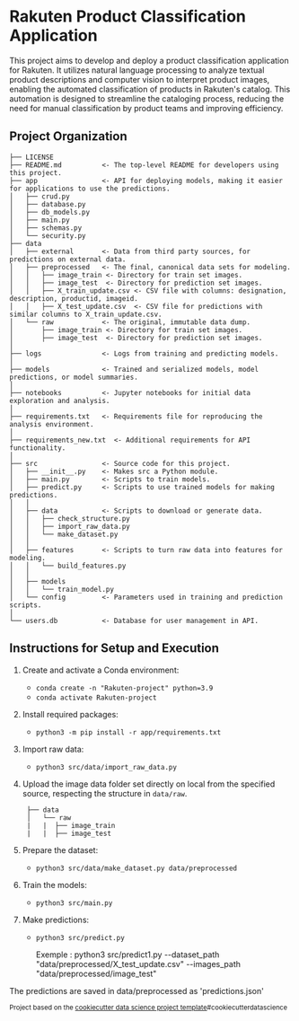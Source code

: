 Rakuten Product Classification Application
==============================

This project aims to develop and deploy a product classification application for Rakuten. It utilizes natural language processing to analyze textual product descriptions and computer vision to interpret product images, enabling the automated classification of products in Rakuten's catalog. This automation is designed to streamline the cataloging process, reducing the need for manual classification by product teams and improving efficiency.

Project Organization
------------

    ├── LICENSE
    ├── README.md          <- The top-level README for developers using this project.
    ├── app                <- API for deploying models, making it easier for applications to use the predictions.
    │   ├── crud.py
    │   ├── database.py
    │   ├── db_models.py
    │   ├── main.py
    │   ├── schemas.py
    │   └── security.py
    ├── data
    │   ├── external       <- Data from third party sources, for predictions on external data.
    │   ├── preprocessed   <- The final, canonical data sets for modeling.
    │   │   ├── image_train <- Directory for train set images.
    │   │   ├── image_test  <- Directory for prediction set images.
    │   │   ├── X_train_update.csv <- CSV file with columns: designation, description, productid, imageid.
    │   │   ├── X_test_update.csv  <- CSV file for predictions with similar columns to X_train_update.csv.
    │   └── raw            <- The original, immutable data dump.
    │       ├── image_train <- Directory for train set images.
    │       ├── image_test  <- Directory for prediction set images.
    │
    ├── logs               <- Logs from training and predicting models.
    │
    ├── models             <- Trained and serialized models, model predictions, or model summaries.
    │
    ├── notebooks          <- Jupyter notebooks for initial data exploration and analysis.
    │
    ├── requirements.txt   <- Requirements file for reproducing the analysis environment.
    │
    ├── requirements_new.txt  <- Additional requirements for API functionality.
    │
    ├── src                <- Source code for this project.
    │   ├── __init__.py    <- Makes src a Python module.
    │   ├── main.py        <- Scripts to train models.
    │   ├── predict.py     <- Scripts to use trained models for making predictions.
    │   │
    │   ├── data           <- Scripts to download or generate data.
    │   │   ├── check_structure.py    
    │   │   ├── import_raw_data.py 
    │   │   └── make_dataset.py
    │   │
    │   ├── features       <- Scripts to turn raw data into features for modeling.
    │   │   └── build_features.py
    │   │
    │   ├── models                
    │   │   └── train_model.py
    │   └── config         <- Parameters used in training and prediction scripts.
    │
    └── users.db           <- Database for user management in API.

Instructions for Setup and Execution
------------------------------------

1. Create and activate a Conda environment:
    - `conda create -n "Rakuten-project" python=3.9`
    - `conda activate Rakuten-project`

2. Install required packages:
    - `python3 -m pip install -r app/requirements.txt`

3. Import raw data:
    - `python3 src/data/import_raw_data.py`

4. Upload the image data folder set directly on local from the specified source, respecting the structure in `data/raw`.

        ├── data
        │   └── raw           
        |   |  ├── image_train 
        |   |  ├── image_test 

5. Prepare the dataset:
    - `python3 src/data/make_dataset.py data/preprocessed`

6. Train the models:
    - `python3 src/main.py`

7. Make predictions:
    - `python3 src/predict.py`
  
      Exemple : python3 src/predict1.py --dataset_path "data/preprocessed/X_test_update.csv" --images_path "data/preprocessed/image_test"

 The predictions are saved in data/preprocessed as 'predictions.json'

<p><small>Project based on the <a target="_blank" href="https://drivendata.github.io/cookiecutter-data-science/">cookiecutter data science project template</a>#cookiecutterdatascience</small></p>
